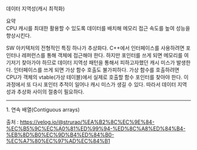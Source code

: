 데이터 지역성(캐시 최적화)<br/>

요약<br/>
CPU 캐시를 최대한 활용할 수 있도록 데이터를 배치해 메모리 접근 속도를 높여 성능을 향상시킨다.<br/>

SW 아키텍처의 전형적인 특징 하나가 추상화다. 
C++에서 인터페이스를 사용하려면 포인터나 레퍼런스를 통해 객체에 접근해야 한다. 하지만 포인터를 쓰게 되면 메모리를 여기저기 찾아가야 하므로
데이터 지역성 패턴을 통해서 피하고자했던 캐시 미스가 발생한다. 인터페이스를 쓰게 되면 가상 함수 호출도 불가피하다. 가상 함수를 호출하려면 CPU가
객체의 vtable(가상 테이블)에서 실제로 호출할 함수 포인터를 찾아야 한다. 이 과정에서 또 다시 포인터 추적이 일어나 캐시 미스가 생길 수 있다.
따라서 데이터 지역성과 추상화 사이의 절충이 필요하다.

<hr/>
1. 연속 배열(Contiguous arrays)<br/>





출처 : https://velog.io/@strurao/%EA%B2%8C%EC%9E%84-%EC%B5%9C%EC%A0%81%ED%99%94-%ED%8C%A8%ED%84%B4-%EB%8D%B0%EC%9D%B4%ED%84%B0-%EC%A7%80%EC%97%AD%EC%84%B1





